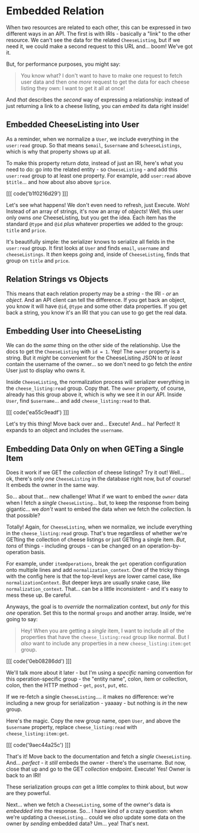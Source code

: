 # Embedded Relation

When two resources are related to each other, this can be expressed in two different
ways in an API. The first is with IRIs - basically a "link" to the other resource.
We can't see the data for the related `CheeseListing`, but if we need it, we could
make a second request to this URL and... boom! We've got it.

But, for performance purposes, you might say:

> You know what? I don't want to have to make one request to fetch user data
> and then one *more* request to get the data for each cheese listing they own:
> I want to get it all at once!

And *that* describes the *second* way of expressing a relationship: instead of just
returning a link to a cheese listing, you can *embed* its data right inside!

## Embedded CheeseListing into User

As a reminder, when we normalize a `User`, we include everything in the
`user:read` group. So that means `$email`, `$username` and `$cheeseListings`, which
is why that property shows up at all.

To make this property return *data*, instead of just an IRI, here's what you need
to do: go into the related entity - so  `CheeseListing` - and add this `user:read`
group to at least one property. For example, add `user:read` above `$title`...
and how about also above `$price`.

[[[ code('b1f0216d29') ]]]

Let's see what happens! We don't even need to refresh, just Execute. Woh! Instead
of an array of strings, it's now an array of *objects*! Well, this user only owns
*one* CheeseListing, but you get the idea. Each item has the standard `@type`
and `@id` *plus* whatever properties we added to the group: `title` and `price`.

It's beautifully simple: the serializer knows to serialize all fields in the
`user:read` group. It first looks at `User` and finds `email`, `username` and
`cheeseListings`. It *then* keeps *going* and, inside of `CheeseListing`, finds
that group on `title` and `price`.

## Relation Strings vs Objects

This means that each relation property may be a *string* - the IRI - *or* an
*object*. And an API client can tell the difference. If you get back an object,
you know it will have `@id`, `@type` and some other data properties. If you get
back a string, you know it's an IRI that you can use to go get the real data.

## Embedding User into CheeseListing

We can do the *same* thing on the other side of the relationship. Use the docs to
get the `CheeseListing` with `id = 1`. Yep! The `owner` property is a string. But
it *might* be convenient for the CheeseListing JSON to *at least* contain the
username of the owner... so we don't need to go fetch the *entire* User just to
display who owns it.

Inside `CheeseListing`, the normalization process will serializer everything in
the `cheese_listing:read` group. Copy that. The `owner` property, of course, already
has this group above it, which is why we see it in our API. Inside `User`, find
`$username`... and add `cheese_listing:read` to that.

[[[ code('ea55c9eadf') ]]]

Let's try this thing! Move back over and... Execute! And... ha! Perfect!
It expands to an object and includes the `username`.

## Embedding Data Only on when GETing a Single Item

Does it work if we GET the *collection* of cheese listings? Try it out! Well...
ok, there's only *one* `CheeseListing` in the database right now, but of course!
It embeds the owner in the same way.

So... about that... new challenge! What if we want to embed the `owner` data when
I fetch a *single* `CheeseListing`... but, to keep the response from being gigantic...
we *don't* want to embed the data when we fetch the *collection*. Is that possible?

Totally! Again, for `CheeseListing`, when we normalize, we include everything in
the `cheese_listing:read` group. That's true regardless of whether we're GETting
the collection of cheese listings or just GETting a single item. *But*, *tons*
of things - including groups - can be changed on an operation-by-operation basis.

For example, under `itemOperations`, break the `get` operation configuration
onto multiple lines and add `normalization_context`. One of the tricky things
with the config here is that the top-level keys are lower camel case, like
`normalizationContext`. But deeper keys are usually snake case, like
`normalization_context`. That... can be a little inconsistent - and it's easy to
mess these up. Be careful.

Anyways, the goal is to *override* the normalization context, but *only* for this
*one* operation. Set this to the normal `groups` and another array. Inside, we're
going to say:

> Hey! When you are getting a *single* item, I want to include all of the
> properties that have the `cheese_listing:read` group like normal. But I *also*
> want to include any properties in a new `cheese_listing:item:get` group.

[[[ code('0eb08286dd') ]]]

We'll talk more about it later - but I'm using a *specific* naming convention for
this operation-specific group - the "entity name", colon, item or collection, colon,
then the HTTP method - `get`, `post`, `put`, etc.

If we re-fetch a single `CheeseListing`.... it makes no difference: we're including
a new group for serialization - yaaaay - but nothing is *in* the new group.

Here's the magic. Copy the new group name, open `User`, and above the
`$username` property, replace `cheese_listing:read` with `cheese_listing:item:get`.

[[[ code('9aec44a25c') ]]]

That's it! Move back to the documentation and fetch a *single* `CheeseListing`.
And... *perfect* - it *still* embeds the owner - there's the username. But
now, close that up and go to the GET *collection* endpoint. Execute! Yes!
Owner is back to an IRI!

These serialization groups *can* get a little complex to think about, but *wow*
are they powerful.

Next... when we fetch a `CheeseListing`, some of the owner's data is *embedded*
into the response. So... I have kind of a crazy question: when we're updating
a `CheeseListing`... could we *also* update some data on the owner by *sending*
embedded data? Um... yea! That's next.
